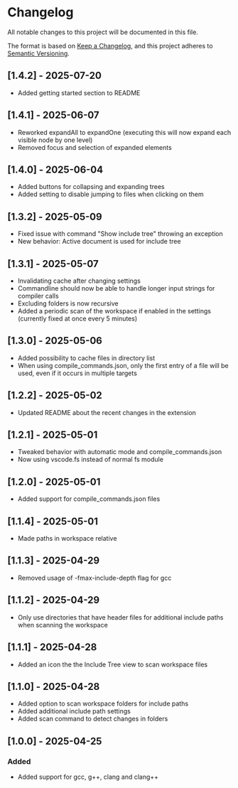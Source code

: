 # Changelog

All notable changes to this project will be documented in this file.

The format is based on [Keep a Changelog](https://keepachangelog.com/en/1.1.0/),
and this project adheres to [Semantic Versioning](https://semver.org/spec/v2.0.0.html).

## [1.4.2] - 2025-07-20

- Added getting started section to README

## [1.4.1] - 2025-06-07

- Reworked expandAll to expandOne (executing this will now expand each visible node by one level)
- Removed focus and selection of expanded elements

## [1.4.0] - 2025-06-04

- Added buttons for collapsing and expanding trees
- Added setting to disable jumping to files when clicking on them

## [1.3.2] - 2025-05-09

- Fixed issue with command "Show include tree" throwing an exception
- New behavior: Active document is used for include tree

## [1.3.1] - 2025-05-07

- Invalidating cache after changing settings
- Commandline should now be able to handle longer input strings for compiler calls
- Excluding folders is now recursive
- Added a periodic scan of the workspace if enabled in the settings (currently fixed at once every 5 minutes)

## [1.3.0] - 2025-05-06

- Added possibility to cache files in directory list
- When using compile_commands.json, only the first entry of a file will be used, even if it occurs in multiple targets

## [1.2.2] - 2025-05-02

- Updated README about the recent changes in the extension

## [1.2.1] - 2025-05-01

- Tweaked behavior with automatic mode and compile_commands.json
- Now using vscode.fs instead of normal fs module

## [1.2.0] - 2025-05-01

- Added support for compile_commands.json files

## [1.1.4] - 2025-05-01

- Made paths in workspace relative

## [1.1.3] - 2025-04-29

- Removed usage of -fmax-include-depth flag for gcc

## [1.1.2] - 2025-04-29

- Only use directories that have header files for additional include paths when scanning the workspace

## [1.1.1] - 2025-04-28

- Added an icon the the Include Tree view to scan workspace files

## [1.1.0] - 2025-04-28

- Added option to scan workspace folders for include paths
- Added additional include path settings
- Added scan command to detect changes in folders

## [1.0.0] - 2025-04-25

### Added

- Added support for gcc, g++, clang and clang++